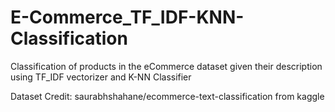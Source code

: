 # E-Commerce_TF_IDF-KNN-Classification
Classification of products in the eCommerce dataset given their description using TF_IDF vectorizer and K-NN Classifier

Dataset Credit: saurabhshahane/ecommerce-text-classification from kaggle
